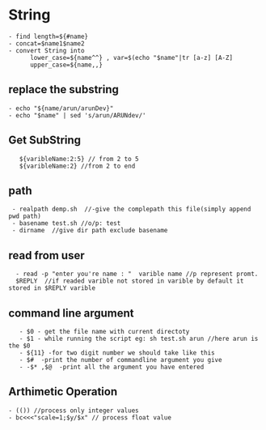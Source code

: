 # String
```
- find length=${#name}
- concat=$name1$name2
- convert String into 
      lower_case=${name^^} , var=$(echo "$name"|tr [a-z] [A-Z]
      upper_case=${name,,}
```
## replace the substring
```
- echo "${name/arun/arunDev}"
- echo "$name" | sed 's/arun/ARUNdev/'
```
## Get SubString
```
   ${varibleName:2:5} // from 2 to 5
   ${varibleName:2} //from 2 to end
```
## path
```
 - realpath demp.sh  //-give the complepath this file(simply append pwd path)
 - basename test.sh //o/p: test 
 - dirname  //give dir path exclude basename      
 ```
 ## read from user
 ```
   - read -p "enter you're name : "  varible name //p represent promt.
   $REPLY  //if readed varible not stored in varible by default it stored in $REPLY varible
 ```
## command line argument
```
   - $0 - get the file name with current directoty
   - $1 - while running the script eg: sh test.sh arun //here arun is the $0
   - ${11} -for two digit number we should take like this 
   - $#  -print the number of commandline argument you give 
   - -$* ,$@  -print all the argument you have entered
   ```
## Arthimetic Operation
   ```
  - (()) //process only integer values
  - bc<<<"scale=1;$y/$x" // process float value 
  ```
